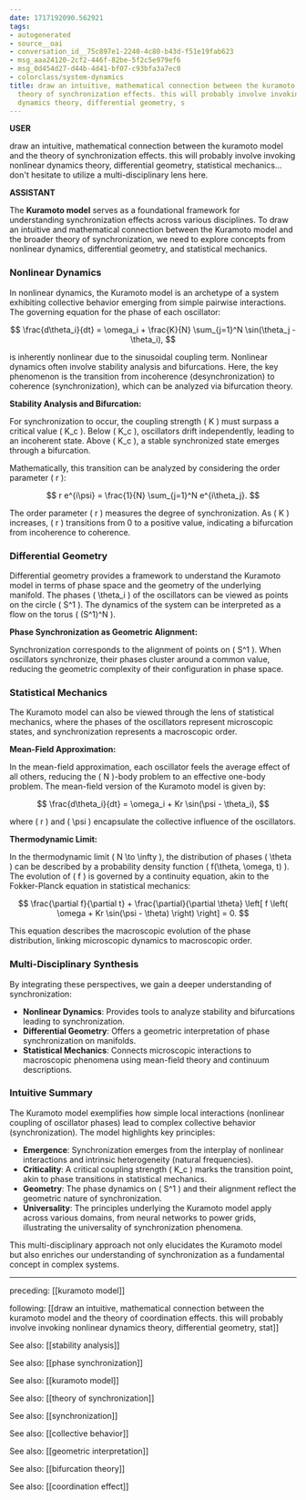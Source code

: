 ```yaml
---
date: 1717192090.562921
tags:
- autogenerated
- source__oai
- conversation_id__75c897e1-2240-4c80-b43d-f51e19fab623
- msg_aaa24120-2cf2-446f-82be-5f2c5e979ef6
- msg_0d454d27-d44b-4d41-bf07-c93bfa3a7ec0
- colorclass/system-dynamics
title: draw an intuitive, mathematical connection between the kuramoto model and the
  theory of synchronization effects. this will probably involve invoking nonlinear
  dynamics theory, differential geometry, s
---
```


**USER**

draw an intuitive, mathematical connection between the kuramoto model and the theory of synchronization effects. this will probably involve invoking nonlinear dynamics theory, differential geometry, statistical mechanics... don't hesitate to utilize a multi-disciplinary lens here.


**ASSISTANT**

The **Kuramoto model** serves as a foundational framework for understanding synchronization effects across various disciplines. To draw an intuitive and mathematical connection between the Kuramoto model and the broader theory of synchronization, we need to explore concepts from nonlinear dynamics, differential geometry, and statistical mechanics.

### Nonlinear Dynamics

In nonlinear dynamics, the Kuramoto model is an archetype of a system exhibiting collective behavior emerging from simple pairwise interactions. The governing equation for the phase of each oscillator:

$$
\frac{d\theta_i}{dt} = \omega_i + \frac{K}{N} \sum_{j=1}^N \sin(\theta_j - \theta_i),
$$

is inherently nonlinear due to the sinusoidal coupling term. Nonlinear dynamics often involve stability analysis and bifurcations. Here, the key phenomenon is the transition from incoherence (desynchronization) to coherence (synchronization), which can be analyzed via bifurcation theory.

**Stability Analysis and Bifurcation:**

For synchronization to occur, the coupling strength \( K \) must surpass a critical value \( K_c \). Below \( K_c \), oscillators drift independently, leading to an incoherent state. Above \( K_c \), a stable synchronized state emerges through a bifurcation.

Mathematically, this transition can be analyzed by considering the order parameter \( r \):

$$
r e^{i\psi} = \frac{1}{N} \sum_{j=1}^N e^{i\theta_j}.
$$

The order parameter \( r \) measures the degree of synchronization. As \( K \) increases, \( r \) transitions from 0 to a positive value, indicating a bifurcation from incoherence to coherence.

### Differential Geometry

Differential geometry provides a framework to understand the Kuramoto model in terms of phase space and the geometry of the underlying manifold. The phases \( \theta_i \) of the oscillators can be viewed as points on the circle \( S^1 \). The dynamics of the system can be interpreted as a flow on the torus \( (S^1)^N \).

**Phase Synchronization as Geometric Alignment:**

Synchronization corresponds to the alignment of points on \( S^1 \). When oscillators synchronize, their phases cluster around a common value, reducing the geometric complexity of their configuration in phase space.

### Statistical Mechanics

The Kuramoto model can also be viewed through the lens of statistical mechanics, where the phases of the oscillators represent microscopic states, and synchronization represents a macroscopic order.

**Mean-Field Approximation:**

In the mean-field approximation, each oscillator feels the average effect of all others, reducing the \( N \)-body problem to an effective one-body problem. The mean-field version of the Kuramoto model is given by:

$$
\frac{d\theta_i}{dt} = \omega_i + Kr \sin(\psi - \theta_i),
$$

where \( r \) and \( \psi \) encapsulate the collective influence of the oscillators.

**Thermodynamic Limit:**

In the thermodynamic limit \( N \to \infty \), the distribution of phases \( \theta \) can be described by a probability density function \( f(\theta, \omega, t) \). The evolution of \( f \) is governed by a continuity equation, akin to the Fokker-Planck equation in statistical mechanics:

$$
\frac{\partial f}{\partial t} + \frac{\partial}{\partial \theta} \left[ f \left( \omega + Kr \sin(\psi - \theta) \right) \right] = 0.
$$

This equation describes the macroscopic evolution of the phase distribution, linking microscopic dynamics to macroscopic order.

### Multi-Disciplinary Synthesis

By integrating these perspectives, we gain a deeper understanding of synchronization:

- **Nonlinear Dynamics**: Provides tools to analyze stability and bifurcations leading to synchronization.
- **Differential Geometry**: Offers a geometric interpretation of phase synchronization on manifolds.
- **Statistical Mechanics**: Connects microscopic interactions to macroscopic phenomena using mean-field theory and continuum descriptions.

### Intuitive Summary

The Kuramoto model exemplifies how simple local interactions (nonlinear coupling of oscillator phases) lead to complex collective behavior (synchronization). The model highlights key principles:

- **Emergence**: Synchronization emerges from the interplay of nonlinear interactions and intrinsic heterogeneity (natural frequencies).
- **Criticality**: A critical coupling strength \( K_c \) marks the transition point, akin to phase transitions in statistical mechanics.
- **Geometry**: The phase dynamics on \( S^1 \) and their alignment reflect the geometric nature of synchronization.
- **Universality**: The principles underlying the Kuramoto model apply across various domains, from neural networks to power grids, illustrating the universality of synchronization phenomena.

This multi-disciplinary approach not only elucidates the Kuramoto model but also enriches our understanding of synchronization as a fundamental concept in complex systems.


---

preceding: [[kuramoto model]]  


following: [[draw an intuitive, mathematical connection between the kuramoto model and the theory of coordination effects. this will probably involve invoking nonlinear dynamics theory, differential geometry, stat]]

See also: [[stability analysis]]


See also: [[phase synchronization]]


See also: [[kuramoto model]]


See also: [[theory of synchronization]]


See also: [[synchronization]]


See also: [[collective behavior]]


See also: [[geometric interpretation]]


See also: [[bifurcation theory]]


See also: [[coordination effect]]